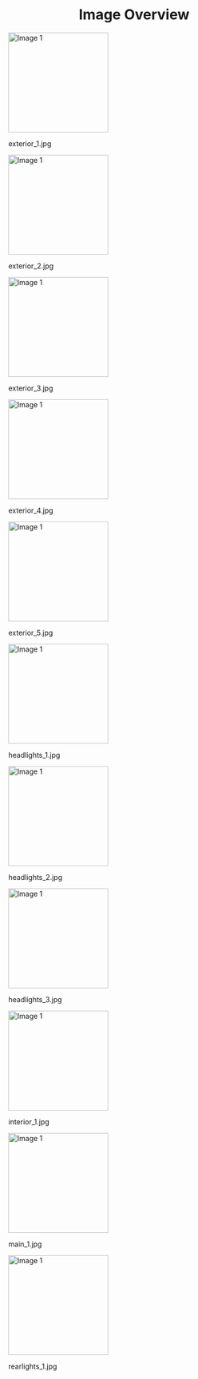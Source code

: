 <h1 style ="text-align: center;"> Image Overview </h1>
<div>
<div>
<img src="https://media.evkx.net/multimedia/models/polestar/4/4_long_range_single_motor/exterior_1_xst.jpg" alt="Image 1" style="width: 200px;">
<p>exterior_1.jpg</p>
</div>
<div>
<img src="https://media.evkx.net/multimedia/models/polestar/4/4_long_range_single_motor/exterior_2_xst.jpg" alt="Image 1" style="width: 200px;">
<p>exterior_2.jpg</p>
</div>
<div>
<img src="https://media.evkx.net/multimedia/models/polestar/4/4_long_range_single_motor/exterior_3_xst.jpg" alt="Image 1" style="width: 200px;">
<p>exterior_3.jpg</p>
</div>
<div>
<img src="https://media.evkx.net/multimedia/models/polestar/4/4_long_range_single_motor/exterior_4_xst.jpg" alt="Image 1" style="width: 200px;">
<p>exterior_4.jpg</p>
</div>
<div>
<img src="https://media.evkx.net/multimedia/models/polestar/4/4_long_range_single_motor/exterior_5_xst.jpg" alt="Image 1" style="width: 200px;">
<p>exterior_5.jpg</p>
</div>
<div>
<img src="https://media.evkx.net/multimedia/models/polestar/4/4_long_range_single_motor/headlights_1_xst.jpg" alt="Image 1" style="width: 200px;">
<p>headlights_1.jpg</p>
</div>
<div>
<img src="https://media.evkx.net/multimedia/models/polestar/4/4_long_range_single_motor/headlights_2_xst.jpg" alt="Image 1" style="width: 200px;">
<p>headlights_2.jpg</p>
</div>
<div>
<img src="https://media.evkx.net/multimedia/models/polestar/4/4_long_range_single_motor/headlights_3_xst.jpg" alt="Image 1" style="width: 200px;">
<p>headlights_3.jpg</p>
</div>
<div>
<img src="https://media.evkx.net/multimedia/models/polestar/4/4_long_range_single_motor/interior_1_xst.jpg" alt="Image 1" style="width: 200px;">
<p>interior_1.jpg</p>
</div>
<div>
<img src="https://media.evkx.net/multimedia/models/polestar/4/4_long_range_single_motor/main_1_xst.jpg" alt="Image 1" style="width: 200px;">
<p>main_1.jpg</p>
</div>
<div>
<img src="https://media.evkx.net/multimedia/models/polestar/4/4_long_range_single_motor/rearlights_1_xst.jpg" alt="Image 1" style="width: 200px;">
<p>rearlights_1.jpg</p>
</div>
</div>
